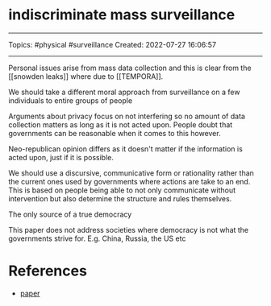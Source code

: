 # indiscriminate mass surveillance
---
Topics: #physical #surveillance
Created: 2022-07-27 16:06:57

---

Personal issues arise from mass data collection and this is clear from the [[snowden leaks]] where due to [[TEMPORA]].

We should take a different moral approach from surveillance on a few individuals to entire groups of people

Arguments about privacy focus on not interfering so no amount of data collection matters as long as it is not acted upon. People doubt that governments can be reasonable when it comes to this however.

Neo-republican opinion differs as it doesn't matter if the information is acted upon, just if it is possible.

We should use a discursive, communicative form or rationality rather than the current ones used by governments where actions are take to an end. This is based on people being able to not only communicate without intervention but also determine the structure and rules themselves.

The only source of a true democracy

This paper does not address societies where democracy is not what the governments strive for. E.g. China, Russia, the US etc

# References
- [paper](https://doi.org/10.1007/s10676-016-9392-2)
